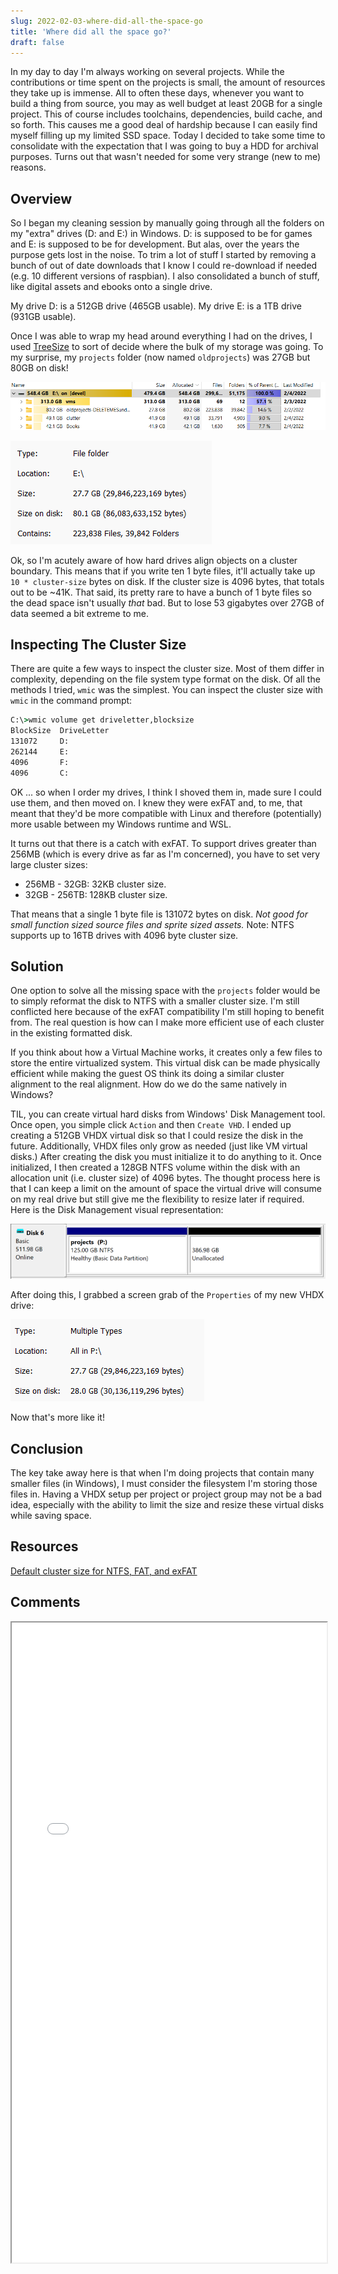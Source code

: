```yaml
---
slug: 2022-02-03-where-did-all-the-space-go
title: 'Where did all the space go?'
draft: false
---
```


In my day to day I'm always working on several projects. While the contributions or time spent on the projects is small, the amount of resources they take up is immense. All to often these days, whenever you want to build a thing from source, you may as well budget at least 20GB for a single project. This of course includes toolchains, dependencies, build cache, and so forth. This causes me a good deal of hardship because I can easily find myself filling up my limited SSD space. Today I decided to take some time to consolidate with the expectation that I was going to buy a HDD for archival purposes. Turns out that wasn't needed for some very strange (new to me) reasons.

<!-- truncate -->

## Overview

So I began my cleaning session by manually going through all the folders on my "extra" drives (D: and E:) in Windows. D: is supposed to be for games and E: is supposed to be for development. But alas, over the years the purpose gets lost in the noise. To trim a lot of stuff I started by removing a bunch of out of date downloads that I know I could re-download if needed (e.g. 10 different versions of raspbian). I also consolidated a bunch of stuff, like digital assets and ebooks onto a single drive.

My drive D: is a 512GB drive (465GB usable).
My drive E: is a 1TB drive (931GB usable).

Once I was able to wrap my head around everything I had on the drives, I used [TreeSize](https://www.jam-software.com/treesize_free) to sort of decide where the bulk of my storage was going. To my surprise, my `projects` folder (now named `oldprojects`) was 27GB but 80GB on disk!

![treeview bad cluster size](./2022-02-03-where-did-all-the-space-go/treeview-bad-alloc.png)

![projects in exfat](./2022-02-03-where-did-all-the-space-go/projects-in-exfat.png)

Ok, so I'm acutely aware of how hard drives align objects on a cluster boundary. This means that if you write ten 1 byte files, it'll actually take up `10 * cluster-size` bytes on disk. If the cluster size is 4096 bytes, that totals out to be ~41K. That said, its pretty rare to have a bunch of 1 byte files so the dead space isn't usually *that* bad. But to lose 53 gigabytes over 27GB of data seemed a bit extreme to me.

## Inspecting The Cluster Size

There are quite a few ways to inspect the cluster size. Most of them differ in complexity, depending on the file system type format on the disk. Of all the methods I tried, `wmic` was the simplest. You can inspect the cluster size with `wmic` in the command prompt:

```cmd
C:\>wmic volume get driveletter,blocksize
BlockSize  DriveLetter
131072     D:
262144     E:
4096       F:
4096       C:
```

OK ... so when I order my drives, I think I shoved them in, made sure I could use them, and then moved on. I knew they were exFAT and, to me, that meant that they'd be more compatible with Linux and therefore (potentially) more usable between my Windows runtime and WSL.

It turns out that there is a catch with exFAT. To support drives greater than 256MB (which is every drive as far as I'm concerned), you have to set very large cluster sizes:

- 256MB - 32GB: 32KB cluster size.
- 32GB - 256TB: 128KB cluster size.

That means that a single 1 byte file is 131072 bytes on disk. *Not good for small function sized source files and sprite sized assets.* Note: NTFS supports up to 16TB drives with 4096 byte cluster size.

## Solution

One option to solve all the missing space with the `projects` folder would be to simply reformat the disk to NTFS with a smaller cluster size. I'm still conflicted here because of the exFAT compatibility I'm still hoping to benefit from. The real question is how can I make more efficient use of each cluster in the existing formatted disk.

If you think about how a Virtual Machine works, it creates only a few files to store the entire virtualized system. This virtual disk can be made physically efficient while making the guest OS think its doing a similar cluster alignment to the real alignment. How do we do the same natively in Windows?

TIL, you can create virtual hard disks from Windows' Disk Management tool. Once open, you simple click `Action` and then `Create VHD`. I ended up creating a 512GB VHDX virtual disk so that I could resize the disk in the future. Additionally, VHDX files only grow as needed (just like VM virtual disks.) After creating the disk you must initialize it to do anything to it. Once initialized, I then created a 128GB NTFS volume within the disk with an allocation unit (i.e. cluster size) of 4096 bytes. The thought process here is that I can keep a limit on the amount of space the virtual drive will consume on my real drive but still give me the flexibility to resize later if required. Here is the Disk Management visual representation:

![disk management projects visual representation](./2022-02-03-where-did-all-the-space-go/diskmgr-projects.png)

After doing this, I grabbed a screen grab of the `Properties` of my new VHDX drive:

![projects in vhdx](./2022-02-03-where-did-all-the-space-go/projects-in-vhdx.png)

Now that's more like it!

## Conclusion

The key take away here is that when I'm doing projects that contain many smaller files (in Windows), I must consider the filesystem I'm storing those files in. Having a VHDX setup per project or project group may not be a bad idea, especially with the ability to limit the size and resize these virtual disks while saving space.

## Resources

[Default cluster size for NTFS, FAT, and exFAT](https://support.microsoft.com/en-us/topic/default-cluster-size-for-ntfs-fat-and-exfat-9772e6f1-e31a-00d7-e18f-73169155af95)

## Comments

<iframe src="/comment-iframe.html" height="1024" width="100%" onLoad=""></iframe>